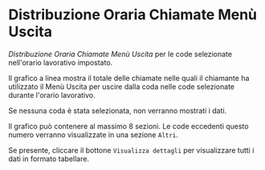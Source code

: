 # Distribuzione Oraria Chiamate Menù Uscita

*Distribuzione Oraria Chiamate Menù Uscita* per le code selezionate
nell'orario lavorativo impostato.

Il grafico a linea mostra il totale delle chiamate nelle quali il 
chiamante ha utilizzato il Menù Uscita per uscire dalla coda nelle code 
selezionate durante l'orario lavorativo.

Se nessuna coda è stata selezionata, non verranno mostrati i dati.

Il grafico può contenere al massimo 8 sezioni. Le code eccedenti questo
numero verranno visualizzate in una sezione ``Altri``.

Se presente, cliccare il bottone ``Visualizza dettagli`` per visualizzare
tutti i dati in formato tabellare.
